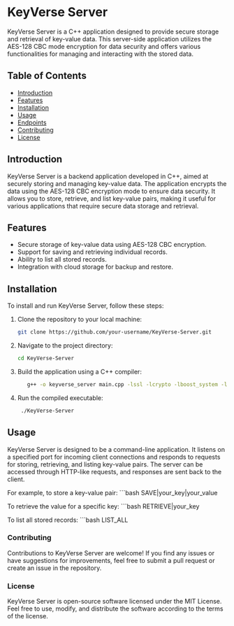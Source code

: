 # KeyVerse Server

KeyVerse Server is a C++ application designed to provide secure storage and retrieval of key-value data. This server-side application utilizes the AES-128 CBC mode encryption for data security and offers various functionalities for managing and interacting with the stored data.

## Table of Contents

- [Introduction](#introduction)
- [Features](#features)
- [Installation](#installation)
- [Usage](#usage)
- [Endpoints](#endpoints)
- [Contributing](#contributing)
- [License](#license)

## Introduction

KeyVerse Server is a backend application developed in C++, aimed at securely storing and managing key-value data. The application encrypts the data using the AES-128 CBC encryption mode to ensure data security. It allows you to store, retrieve, and list key-value pairs, making it useful for various applications that require secure data storage and retrieval.

## Features

- Secure storage of key-value data using AES-128 CBC encryption.
- Support for saving and retrieving individual records.
- Ability to list all stored records.
- Integration with cloud storage for backup and restore.

## Installation

To install and run KeyVerse Server, follow these steps:

1. Clone the repository to your local machine:

   ```bash
   git clone https://github.com/your-username/KeyVerse-Server.git

2. Navigate to the project directory:
   
   ```bash
   cd KeyVerse-Server

3. Build the application using a C++ compiler:
 
   ```bash
      g++ -o keyverse_server main.cpp -lssl -lcrypto -lboost_system -lcurl

4. Run the compiled executable:
   ```bash
    ./KeyVerse-Server


## Usage

KeyVerse Server is designed to be a command-line application. It listens on a specified port for incoming client connections and responds to requests for storing, retrieving, and listing key-value pairs. The server can be accessed through HTTP-like requests, and responses are sent back to the client.

For example, to store a key-value pair:
    ```bash
   SAVE|your_key|your_value


To retrieve the value for a specific key:
    ```bash
   RETRIEVE|your_key

To list all stored records:
    ```bash
   LIST_ALL


### Contributing
Contributions to KeyVerse Server are welcome! If you find any issues or have suggestions for improvements, feel free to submit a pull request or create an issue in the repository.

### License
KeyVerse Server is open-source software licensed under the MIT License. Feel free to use, modify, and distribute the software according to the terms of the license.


